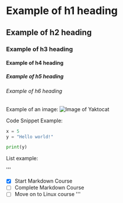 # Example of h1 heading
## Example of h2 heading
### Example of h3 heading
#### Example of h4 heading
##### Example of h5 heading
###### Example of h6 heading


Example of an image:
![Image of Yaktocat](https://octodex.github.com/images/yaktocat.png)


Code Snippet Example:
``` Python
x = 5
y = "Hello world!"

print(y)
```

List example:

'''
- [x] Start Markdown Course
- [ ] Complete Markdown Course
- [ ] Move on to Linux course
'''
